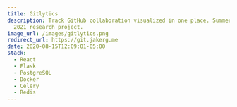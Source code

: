 ```yaml
---
title: Gitlytics
description: Track GitHub collaboration visualized in one place. Summer - Spring
  2021 research project.
image_url: /images/gitlytics.png
redirect_url: https://git.jakerg.me
date: 2020-08-15T12:09:01-05:00
stack:
  - React
  - Flask
  - PostgreSQL
  - Docker
  - Celery
  - Redis
---
```

